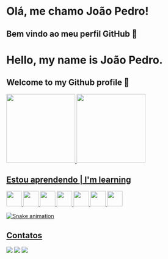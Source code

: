 # Olá, me chamo João Pedro! 
## Bem vindo ao meu perfil GitHub 👋

# Hello, my name is João Pedro.
## Welcome to my Github profile 👋

<div>
<a href="https://github.com/seu-usuário-aqui">
<img loading="lazy" height="180em" src="https://github-readme-stats.vercel.app/api/top-langs/?username=jpsbat&layout=compact&langs_count=7&theme=dracula"/>
<img loading="lazy" height="180em" src="https://github-readme-stats.vercel.app/api?username=jpsbat&show_icons=true&theme=dracula&include_all_commits=true&count_private=true"/>
</div>

## Estou aprendendo | I'm learning

<img loading="lazy" src="https://cdn.jsdelivr.net/gh/devicons/devicon/icons/androidstudio/androidstudio-original-wordmark.svg" width="40" height="40"/>
<img loading="lazy" src="https://cdn.jsdelivr.net/gh/devicons/devicon/icons/firebase/firebase-plain.svg" width="40" height="40"/>
<img loading="lazy" src="https://cdn.jsdelivr.net/gh/devicons/devicon/icons/git/git-original-wordmark.svg" width="40" height="40"/>
<img loading="lazy" src="https://cdn.jsdelivr.net/gh/devicons/devicon/icons/javascript/javascript-original.svg" width="40" height="40"/>
<img loading="lazy" src="https://cdn.jsdelivr.net/gh/devicons/devicon/icons/nodejs/nodejs-original-wordmark.svg" width="40" height="40"/>
<img loading="lazy" src="https://cdn.jsdelivr.net/gh/devicons/devicon/icons/python/python-original.svg" width="40" height="40"/>
<img loading="lazy" src="https://cdn.jsdelivr.net/gh/devicons/devicon/icons/react/react-original.svg" width="40" height="40"/>

![Snake animation](https://github.com/seu-usuário-aqui/seu-usuário-aqui/blob/output/github-contribution-grid-snake.svg)

## Contatos

<div>
<a href="https://instagram.com/jpsbat" target="_blank"><img loading="lazy" src="https://img.shields.io/badge/-Instagram-%23E4405F?style=for-the-badge&logo=instagram&logoColor=white" target="_blank"></a>
<a href = "mailto:jpsbat56@gmail.com"><img loading="lazy" src="https://img.shields.io/badge/Gmail-D14836?style=for-the-badge&logo=gmail&logoColor=white" target="_blank"></a>
<a href="https://www.linkedin.com/in/joaopsbatista" target="_blank"><img loading="lazy" src="https://img.shields.io/badge/-LinkedIn-%230077B5?style=for-the-badge&logo=linkedin&logoColor=white" target="_blank"></a>   
</div>
